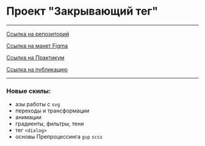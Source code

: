 # Проект "Закрывающий тег" <br>
-------------------------------------------------------------------------------------
[Ссылка на репозиторий](https://github.com/viperouss14/zakrivayuschiy-teg-f.git) <br>

[Ссылка на макет Figma](https://www.figma.com/file/JQhPLs2COLIeZtAtlsBS34/%238-%3C%2F%D0%B7%D0%B0%D0%BA%D1%80%D1%8B%D0%B2%D0%B0%D1%8E%D1%89%D0%B8%D0%B9-%D1%82%D0%B5%D0%B3%3E?node-id=0%3A1&mode=dev) <br>

[Ссылка на Практикум](https://practicum.yandex.ru/learn/frontend-developer/courses/4f5191d5-2bc3-4234-be24-967e3d31d2df/sprints/188134/topics/312e1e9a-1c44-4a09-812d-7698a3e07e6d/lessons/8369ff00-9e1d-4743-8cf3-711d019ad4bd/) <br>

[Ссылка на публикацию](https://viperouss14.github.io/zakrivayuschiy-teg-f/) <br>

---------------------------------------------------------------------------------------

### Новые скилы:
- азы работы с `svg`
- переходы и трансформации
- анимации
- градиенты, фильтры, тени
- тег `<dialog>`
- основы Препроцессинга `gup` `scss`
